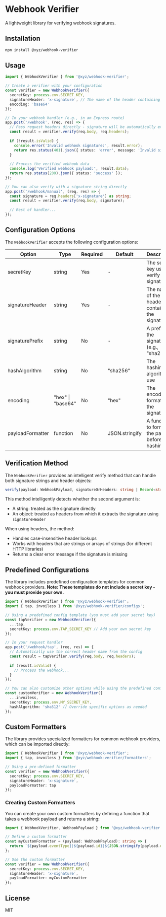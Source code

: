# Webhook Verifier

A lightweight library for verifying webhook signatures.

## Installation

```bash
npm install @xyz/webhook-verifier
```

## Usage

```typescript
import { WebhookVerifier } from '@xyz/webhook-verifier';

// Create a verifier with your configuration
const verifier = new WebhookVerifier({
  secretKey: process.env.SECRET_KEY,
  signatureHeader: 'x-signature', // The name of the header containing the signature
  encoding: 'base64'
});

// In your webhook handler (e.g., in an Express route)
app.post('/webhook', (req, res) => {
  // Pass request headers directly - signature will be automatically extracted
  const result = verifier.verify(req.body, req.headers);
  
  if (!result.isValid) {
    console.error('Invalid webhook signature:', result.error);
    return res.status(401).json({ status: 'error', message: 'Invalid signature' });
  }
  
  // Process the verified webhook data
  console.log('Verified webhook payload:', result.data);
  return res.status(200).json({ status: 'success' });
});

// You can also verify with a signature string directly
app.post('/webhook/manual', (req, res) => {
  const signature = req.headers['x-signature'] as string;
  const result = verifier.verify(req.body, signature);
  
  // Rest of handler...
});
```

## Configuration Options

The `WebhookVerifier` accepts the following configuration options:

| Option | Type | Required | Default | Description |
|--------|------|----------|---------|-------------|
| secretKey | string | Yes | - | The secret key used to verify the signature |
| signatureHeader | string | Yes | - | The name of the header that contains the signature |
| signaturePrefix | string | No | - | A prefix for the signature (e.g., "sha256=") |
| hashAlgorithm | string | No | "sha256" | The hashing algorithm to use |
| encoding | "hex" \| "base64" | No | "hex" | The encoding format for the signature |
| payloadFormatter | function | No | JSON.stringify | A function to format the payload before hashing |

## Verification Method

The `WebhookVerifier` provides an intelligent verify method that can handle both signature strings and header objects:

```typescript
verify(payload: WebhookPayload, signatureOrHeaders: string | Record<string, any>): VerificationResult
```

This method intelligently detects whether the second argument is:
- A string: treated as the signature directly
- An object: treated as headers from which it extracts the signature using `signatureHeader`

When using headers, the method:
- Handles case-insensitive header lookups
- Works with headers that are strings or arrays of strings (for different HTTP libraries)
- Returns a clear error message if the signature is missing

## Predefined Configurations

The library includes predefined configuration templates for common webhook providers. 
**Note: These templates do not include a secret key - you must provide your own.**

```typescript
import { WebhookVerifier } from '@xyz/webhook-verifier';
import { tap, invoiless } from '@xyz/webhook-verifier/configs';

// Using a predefined config template (you must add your secret key)
const tapVerifier = new WebhookVerifier({
  ...tap,
  secretKey: process.env.TAP_SECRET_KEY // Add your own secret key
});

// In your request handler
app.post('/webhook/tap', (req, res) => {
  // Automatically use the correct header name from the config
  const result = tapVerifier.verify(req.body, req.headers);
  
  if (result.isValid) {
    // Process the webhook...
  }
});

// You can also customize other options while using the predefined config
const customVerifier = new WebhookVerifier({
  ...invoiless,
  secretKey: process.env.MY_SECRET_KEY,
  hashAlgorithm: 'sha512' // Override specific options as needed
});
```

## Custom Formatters

The library provides specialized formatters for common webhook providers, which can be imported directly:

```typescript
import { WebhookVerifier } from '@xyz/webhook-verifier';
import { tap, invoiless } from '@xyz/webhook-verifier/formatters';

// Using a pre-defined formatter
const verifier = new WebhookVerifier({
  secretKey: process.env.SECRET_KEY,
  signatureHeader: 'x-signature',
  payloadFormatter: tap
});
```

### Creating Custom Formatters

You can create your own custom formatters by defining a function that takes a webhook payload and returns a string:

```typescript
import { WebhookVerifier, WebhookPayload } from '@xyz/webhook-verifier';

// Define a custom formatter
const myCustomFormatter = (payload: WebhookPayload): string => {
  return `${payload.eventType}|${payload.id}|${JSON.stringify(payload.data)}`;
};

// Use the custom formatter
const verifier = new WebhookVerifier({
  secretKey: process.env.SECRET_KEY,
  signatureHeader: 'x-signature',
  payloadFormatter: myCustomFormatter
});
```

## License

MIT 